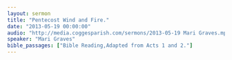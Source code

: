 ```yaml
---
layout: sermon
title: "Pentecost Wind and Fire."
date: "2013-05-19 00:00:00"
audio: "http://media.coggesparish.com/sermons/2013-05-19 Mari Graves.mp3"
speaker: "Mari Graves"
bible_passages: ["Bible Reading,Adapted from Acts 1 and 2."]
---
```

